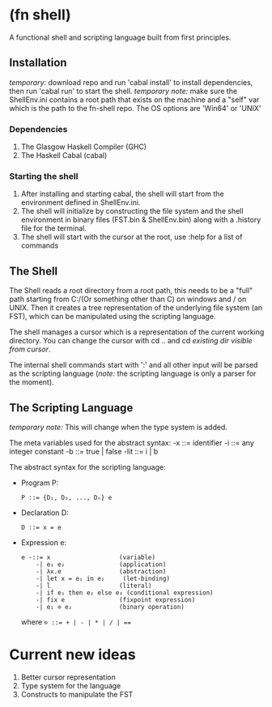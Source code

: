 # (fn shell)
A functional shell and scripting language built from first principles.

## Installation
*temporary:* download repo and run 'cabal install' to install dependencies, then run 'cabal run' to start the shell.
*temporary note:* make sure the ShellEnv.ini contains a root path that exists on the machine and a "self" var which is the path to the fn-shell repo. The OS options are 'Win64' or 'UNIX'

### Dependencies
1. The Glasgow Haskell Compiler (GHC)
2. The Haskell Cabal (cabal)

### Starting the shell
1. After installing and starting cabal, the shell will start from the environment defined in ShellEnv.ini.
2. The shell will initialize by constructing the file system and the shell environment in binary files (FST.bin & ShellEnv.bin) along with a .history file for the terminal.
3. The shell will start with the cursor at the root, use :help for a list of commands

## The Shell
The Shell reads a root directory from a root path, this needs to be a "full" path starting from C:/(Or something other than C) on windows and / on UNIX. Then it creates a tree representation of the underlying file system (an FST), which can be manipulated using the scripting language.

The shell manages a cursor which is a representation of the current working directory. You can change the cursor with cd .. and cd *existing dir visible from cursor*. 

The internal shell commands start with ':' and all other input will be parsed as the scripting language (*note:* the scripting language is only a parser for the moment).

## The Scripting Language
*temporary note:* This will change when the type system is added.

The meta variables used for the abstract syntax:
-x   ::= identifier
-i   ::= any integer constant
-b   ::= true | false
-lit ::= i | b 

The abstract syntax for the scripting language:

- Program P:
    ```
    P ::= {D₁, D₂, ..., Dₙ} e
    ```

- Declaration D:
    ```
    D ::= x = e
    ```

- Expression e:
    ```
    e -::= x                   (variable)
        -| e₁ e₂               (application)
        -| λx.e                (abstraction)
        -| let x = e₁ in e₂     (let-binding)
        -| l                   (literal)
        -| if e₁ then e₂ else e₃ (conditional expression)
        -| fix e               (fixpoint expression)
        -| e₁ ⊙ e₂             (binary operation)
    ```
    where `⊙ ::= + | - | * | / | ==`

# Current new ideas
1. Better cursor representation
2. Type system for the language
3. Constructs to manipulate the FST